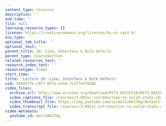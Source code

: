 ```yaml
---
content_type: resource
description: ''
end_time: ''
file: null
learning_resource_types: []
license: https://creativecommons.org/licenses/by-nc-sa/4.0/
ocw_type: ''
optional_tab_title: ''
optional_text: ''
parent_title: 20. Line, Interface & Bulk Defects
parent_type: CourseSection
related_resources_text: ''
resource_index_text: ''
resourcetype: Video
start_time: ''
title: 'Lecture 20: Line, Interface & Bulk Defects'
uid: 58945ffe-c977-057a-e7ed-7c2f7e5f01bb
video_files:
  archive_url: http://www.archive.org/download/MIT3_091SCF10/MIT3_091SCF10lec20_300k.mp4
  video_captions_file: /courses/3-091sc-introduction-to-solid-state-chemistry-fall-2010/ce6a1b58804058ffadb188be358c6031_malCa9kI7Ag.vtt
  video_thumbnail_file: https://img.youtube.com/vi/malCa9kI7Ag/default.jpg
  video_transcript_file: /courses/3-091sc-introduction-to-solid-state-chemistry-fall-2010/e8d8a4e8335d50320acfcb46320d167f_malCa9kI7Ag.pdf
video_metadata:
  youtube_id: malCa9kI7Ag
---
```

